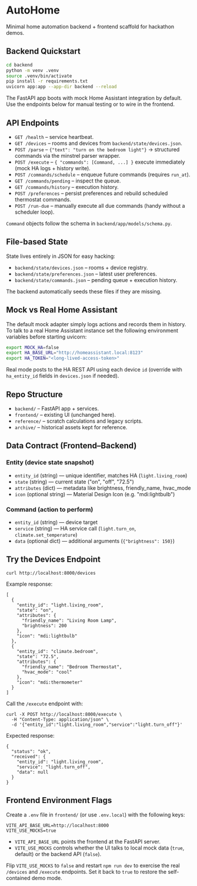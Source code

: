 # AutoHome

Minimal home automation backend + frontend scaffold for hackathon demos.

## Backend Quickstart

```bash
cd backend
python -m venv .venv
source .venv/bin/activate
pip install -r requirements.txt
uvicorn app:app --app-dir backend --reload
```

The FastAPI app boots with mock Home Assistant integration by default. Use the endpoints below for manual testing or to wire in the frontend.

## API Endpoints

- `GET /health` – service heartbeat.
- `GET /devices` – rooms and devices from `backend/state/devices.json`.
- `POST /parse` – `{"text": "turn on the bedroom light"}` → structured commands via the minstrel parser wrapper.
- `POST /execute` – `{ "commands": [Command, ...] }` execute immediately (mock HA logs + history write).
- `POST /commands/schedule` – enqueue future commands (requires `run_at`).
- `GET /commands/pending` – inspect the queue.
- `GET /commands/history` – execution history.
- `POST /preferences` – persist preferences and rebuild scheduled thermostat commands.
- `POST /run-due` – manually execute all due commands (handy without a scheduler loop).

`Command` objects follow the schema in `backend/app/models/schema.py`.

## File-based State

State lives entirely in JSON for easy hacking:

- `backend/state/devices.json` – rooms + device registry.
- `backend/state/preferences.json` – latest user preferences.
- `backend/state/commands.json` – pending queue + execution history.

The backend automatically seeds these files if they are missing.

## Mock vs Real Home Assistant

The default mock adapter simply logs actions and records them in history. To talk to a real Home Assistant instance set the following environment variables before starting uvicorn:

```bash
export MOCK_HA=false
export HA_BASE_URL="http://homeassistant.local:8123"
export HA_TOKEN="<long-lived-access-token>"
```

Real mode posts to the HA REST API using each device `id` (override with `ha_entity_id` fields in `devices.json` if needed).

## Repo Structure

- `backend/` – FastAPI app + services.
- `frontend/` – existing UI (unchanged here).
- `reference/` – scratch calculations and legacy scripts.
- `archive/` – historical assets kept for reference.

## Data Contract (Frontend–Backend)

### Entity (device state snapshot)
- `entity_id` (string) — unique identifier, matches HA (`light.living_room`)
- `state` (string) — current state ("on", "off", "72.5")
- `attributes` (dict) — metadata like brightness, friendly_name, hvac_mode
- `icon` (optional string) — Material Design Icon (e.g. "mdi:lightbulb")

### Command (action to perform)
- `entity_id` (string) — device target
- `service` (string) — HA service call (`light.turn_on`, `climate.set_temperature`)
- `data` (optional dict) — additional arguments (`{"brightness": 150}`)

## Try the Devices Endpoint

```
curl http://localhost:8000/devices
```

Example response:

```
[
  {
    "entity_id": "light.living_room",
    "state": "on",
    "attributes": {
      "friendly_name": "Living Room Lamp",
      "brightness": 200
    },
    "icon": "mdi:lightbulb"
  },
  {
    "entity_id": "climate.bedroom",
    "state": "72.5",
    "attributes": {
      "friendly_name": "Bedroom Thermostat",
      "hvac_mode": "cool"
    },
    "icon": "mdi:thermometer"
  }
]
```

Call the `/execute` endpoint with:

```
curl -X POST http://localhost:8000/execute \
  -H "Content-Type: application/json" \
  -d '{"entity_id":"light.living_room","service":"light.turn_off"}'
```

Expected response:

```
{
  "status": "ok",
  "received": {
    "entity_id": "light.living_room",
    "service": "light.turn_off",
    "data": null
  }
}
```

## Frontend Environment Flags

Create a `.env` file in `frontend/` (or use `.env.local`) with the following keys:

```
VITE_API_BASE_URL=http://localhost:8000
VITE_USE_MOCKS=true
```

- `VITE_API_BASE_URL` points the frontend at the FastAPI server.
- `VITE_USE_MOCKS` controls whether the UI talks to local mock data (`true`, default) or the backend API (`false`).

Flip `VITE_USE_MOCKS` to `false` and restart `npm run dev` to exercise the real `/devices` and `/execute` endpoints. Set it back to `true` to restore the self-contained demo mode.
